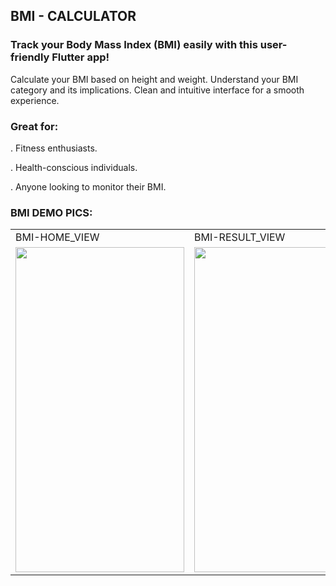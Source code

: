 ## BMI - CALCULATOR

### Track your Body Mass Index (BMI) easily with this user-friendly Flutter app!

Calculate your BMI based on height and weight.
Understand your BMI category and its implications.
Clean and intuitive interface for a smooth experience.

### Great for:
. Fitness enthusiasts.

. Health-conscious individuals.

. Anyone looking to monitor their BMI.



### BMI DEMO  PICS:

<table>
  <tr>
    <td>BMI-HOME_VIEW</td>
    <td>BMI-RESULT_VIEW</td>
  </tr>
  <tr>
    <td><img src="https://github.com/imziaurrehman/BMI-Calculator/blob/main/assets/bmi-h.png" width=270 height=520></td>
     <td><img src="https://github.com/imziaurrehman/BMI-Calculator/blob/main/assets/res-bmi.png" width=270 height=520></td>
  </tr>
</table>
